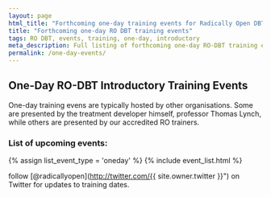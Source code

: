 ```yaml
---
layout: page
html_title: "Forthcoming one-day training events for Radically Open DBT (RO DBT)"
title: "Forthcoming one-day RO DBT training events"
tags: RO DBT, events, training, one-day, introductory
meta_description: Full listing of forthcoming one-day RO-DBT training events.
permalink: /one-day-events/
---
```


## One-Day RO-DBT Introductory Training Events
One-day training evens are typically hosted by other organisations. Some are presented by the treatment developer himself, professor Thomas Lynch, while others are presented by our accredited RO trainers. 

### List of upcoming events:
{% assign list_event_type = 'oneday' %}
{% include event_list.html %}



<span class="icon-twitter"></span> follow [@radicallyopen](http://twitter.com/{{ site.owner.twitter }}") on Twitter for updates to training dates.
